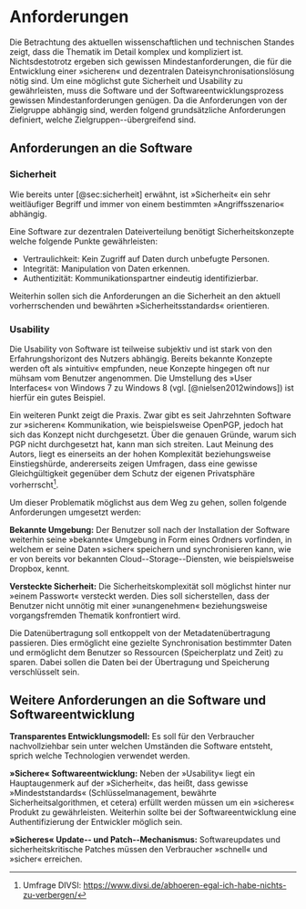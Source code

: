 # Anforderungen

Die Betrachtung des aktuellen wissenschaftlichen und technischen Standes zeigt,
dass die Thematik im Detail komplex und kompliziert ist. Nichtsdestotrotz
ergeben sich gewissen Mindestanforderungen, die für die Entwicklung einer
»sicheren« und dezentralen Dateisynchronisationslösung nötig sind. Um eine
möglichst gute Sicherheit und Usability zu gewährleisten, muss die Software und
der Softwareentwicklungsprozess gewissen Mindestanforderungen genügen. Da die
Anforderungen von der Zielgruppe abhängig sind, werden folgend grundsätzliche
Anforderungen definiert, welche Zielgruppen--übergreifend sind.

## Anforderungen an die Software

### Sicherheit

Wie bereits unter [@sec:sicherheit] erwähnt, ist »Sicherheit« ein sehr
weitläufiger Begriff und immer von einem bestimmten »Angriffsszenario«
abhängig.

Eine Software zur dezentralen Dateiverteilung benötigt Sicherheitskonzepte
welche folgende Punkte gewährleisten:

* Vertraulichkeit: Kein Zugriff auf Daten durch unbefugte Personen.
* Integrität: Manipulation von Daten erkennen.
* Authentizität: Kommunikationspartner eindeutig identifizierbar.

Weiterhin sollen sich die Anforderungen an die Sicherheit an den aktuell
vorherrschenden und bewährten »Sicherheitsstandards« orientieren.

### Usability

Die Usability von Software ist teilweise subjektiv und ist stark von den
Erfahrungshorizont des Nutzers abhängig. Bereits bekannte Konzepte werden oft
als »intuitiv« empfunden, neue Konzepte hingegen oft nur mühsam vom Benutzer
angenommen. Die Umstellung des »User Interfaces« von Windows 7 zu Windows 8
(vgl. [@nielsen2012windows]) ist hierfür ein gutes Beispiel.

Ein weiteren Punkt zeigt die Praxis. Zwar gibt es seit Jahrzehnten Software zur
»sicheren« Kommunikation, wie beispielsweise OpenPGP, jedoch hat sich das
Konzept nicht durchgesetzt. Über die genauen Gründe, warum sich PGP nicht
durchgesetzt hat, kann man sich streiten. Laut Meinung des Autors, liegt es
einerseits an der hohen Komplexität beziehungsweise Einstiegshürde,
andererseits zeigen Umfragen, dass eine gewisse Gleichgültigkeit gegenüber dem
Schutz der eigenen Privatsphäre vorherrscht[^FN_PRIVACY_SURVEY].

[^FN_PRIVACY_SURVEY]: Umfrage DIVSI: <https://www.divsi.de/abhoeren-egal-ich-habe-nichts-zu-verbergen/>

Um dieser Problematik möglichst aus dem Weg zu gehen, sollen folgende
Anforderungen umgesetzt werden:

**Bekannte Umgebung:** Der Benutzer soll nach der Installation der Software
weiterhin seine »bekannte« Umgebung in Form eines Ordners vorfinden, in welchem
er seine Daten »sicher« speichern und synchronisieren kann, wie er von bereits
vor bekannten Cloud--Storage--Diensten, wie beispielsweise Dropbox, kennt.

**Versteckte Sicherheit:** Die Sicherheitskomplexität soll möglichst hinter nur
»einem Passwort« versteckt werden. Dies soll sicherstellen, dass der Benutzer
nicht unnötig mit einer »unangenehmen« beziehungsweise vorgangsfremden Thematik
konfrontiert wird.

Die Datenübertragung soll entkoppelt von der Metadatenübertragung passieren.
Dies ermöglicht eine gezielte Synchronisation bestimmter Daten und ermöglicht
dem Benutzer so Ressourcen (Speicherplatz und Zeit) zu sparen. Dabei sollen die
Daten bei der Übertragung und Speicherung verschlüsselt sein.

## Weitere Anforderungen an die Software und Softwareentwicklung

**Transparentes Entwicklungsmodell:** Es soll für den Verbraucher
nachvollziehbar sein unter welchen Umständen die Software entsteht, sprich
welche Technologien verwendet werden.

**»Sichere« Softwareentwicklung:** Neben der »Usability« liegt ein
Hauptaugenmerk auf der »Sicherheit«, das heißt, dass gewisse »Mindeststandards«
(Schlüsselmanagement, bewährte Sicherheitsalgorithmen, et cetera) erfüllt
werden müssen um ein »sicheres« Produkt zu gewährleisten. Weiterhin sollte bei
der Softwareentwicklung eine Authentifizierung der Entwickler möglich sein. 

**»Sicheres« Update-- und Patch--Mechanismus:** Softwareupdates und
sicherheitskritische Patches müssen den Verbraucher »schnell« und »sicher«
erreichen.
